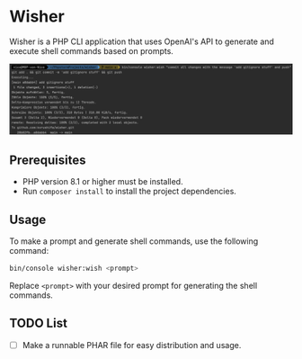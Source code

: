 # Wisher

Wisher is a PHP CLI application that uses OpenAI's API to generate and execute shell commands based on prompts.

![Example Prompt](docs/example-prompt.png)

## Prerequisites

- PHP version 8.1 or higher must be installed.
- Run `composer install` to install the project dependencies.

## Usage

To make a prompt and generate shell commands, use the following command:

```bash
bin/console wisher:wish <prompt>
```

Replace `<prompt>` with your desired prompt for generating the shell commands.

## TODO List

- [ ] Make a runnable PHAR file for easy distribution and usage.
